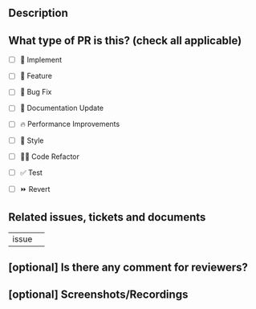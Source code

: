 ## Description
<!-- delete comment line and write -->


## What type of PR is this? (check all applicable)
- [ ] 🔨 Implement
- [ ] 🍕 Feature
- [ ] 🐛 Bug Fix
- [ ] 📝 Documentation Update
- [ ] 🔥 Performance Improvements
- [ ] 🎨 Style
- [ ] 🧑‍💻 Code Refactor
- [ ] ✅ Test
- [ ] ⏩ Revert


## Related issues, tickets and documents
<!-- delete comment and fill the empty spaces in the right column like below
|Issue    |resolve #1|
|Ticket   |TS-1      |
|Documents|https://gazagaza.atlassian.net/jira/software/projects/TS/boards/58|
-->
|||
|-----------|----------|
|issue          |                 |


## [optional] Is there any comment for reviewers?


## [optional] Screenshots/Recordings

